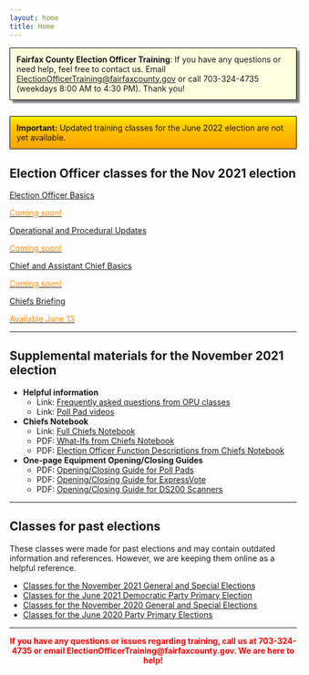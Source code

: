 ```yaml
---
layout: home
title: Home
---
```


<div class="homepage-intro animate__animated animate__pulse" style="margin:1em auto; display:none;">
    Welcome to the Election Officer Training website!
</div>

<p style="
    background: lightyellow;
    padding: 0.8em;
    box-shadow: 5px 5px 3px grey;
    border-radius: 1px;
    border: 1px solid black;
    margin-bottom: 2em;
"><strong>Fairfax County Election Officer Training</strong>: If you have any questions or need help, feel free to contact us. Email <a href="mailto:ElectionOfficerTraining@fairfaxcounty.gov">ElectionOfficerTraining@fairfaxcounty.gov</a> or call 703-324-4735 (weekdays 8:00 AM to 4:30 PM). Thank you!</p>

<p style="
   background: linear-gradient(yellow, 20%, orange);
   padding: 0.8em;
   /* box-shadow: 5px 5px 3px grey; */
   border-radius: 1px;
   border: 1px solid black;
   margin-bottom: 2em;
"><strong>Important:</strong> Updated training classes for the June 2022 election are not yet available.</p>

## Election Officer classes for the Nov 2021 election

<div class="cards">

  <div class="card">
    <a href="{{ site.url }}{{ site.baseurl }}/eo-basics">
      <div class="card-image-container">
        <div class="card-image" style="background-image: url('{{ site.url }}{{ site.baseurl }}/assets/img/new-eos.png')"></div>
      </div>
      <div class="card-text">
        <p>Election Officer Basics</p>
        <p class="card-coming-soon" style="color:darkOrange;">Coming soon!</p>
      </div>
    </a>
  </div>


  <div class="card">
    <a href="{{ site.url }}{{ site.baseurl }}/opu">
      <div class="card-image-container">
        <div class="card-image" style="background-image: url('{{ site.url }}{{ site.baseurl }}/assets/img/2021-11-opu.png')"></div>
      </div>
      <div class="card-text">
        <p>Operational and Procedural Updates</p>
        <p class="card-coming-soon" style="color:darkOrange;">Coming soon!</p>
      </div>
    </a>
  </div>


  <div class="card">
    <a href="{{ site.url }}{{ site.baseurl }}/chief-basics">
      <div class="card-image-container">
        <div class="card-image" style="background-image: url('{{ site.url }}{{ site.baseurl }}/assets/img/what-ifs.png')"></div>
      </div>
      <div class="card-text">
        <p>Chief and Assistant Chief Basics</p>
        <p class="card-coming-soon" style="color:darkOrange;">Coming soon!</p>
      </div>
    </a>
  </div>


  <div class="card">
    <a href="{{ site.url }}{{ site.baseurl }}/jun-2022/chiefs-briefing/">
      <div class="card-image-container">
        <div class="card-image" style="background-image: url('{{ site.url }}{{ site.baseurl }}/assets/img/chiefs-briefing-small.jpg')"></div>
      </div>
      <div class="card-text">
        <p>Chiefs Briefing</p>
        <p class="card-coming-soon" style="color:darkOrange;">Available June 13</p>
      </div>
    </a>
  </div>

</div>

<div></div>

---

## Supplemental materials for the November 2021 election

* **Helpful information**
  - Link: [Frequently asked questions from OPU classes]({{site.url}}{{site.baseurl}}/nov-2021/faqs/)
  - Link: [Poll Pad videos]({{site.url}}{{site.baseurl}}/nov-2021/videos/)
* **Chiefs Notebook**
  - Link: [Full Chiefs Notebook]({{site.url}}/{{site.baseurl}}/nov-2021/chiefs-notebook/)
  - PDF: [What-Ifs from Chiefs Notebook]({{site.url}}/{{site.baseurl}}/assets/docs/2021-11-what-ifs.pdf)
  - PDF: [Election Officer Function Descriptions from Chiefs Notebook]({{site.url}}/{{site.baseurl}}/assets/docs/2021-11-function-descriptions.pdf)
* **One-page Equipment Opening/Closing Guides**
  - PDF: [Opening/Closing Guide for Poll Pads]({{site.url}}/{{site.baseurl}}/assets/docs/2021-11-equipment-guide-pollpad.pdf)
  - PDF: [Opening/Closing Guide for ExpressVote]({{site.url}}/{{site.baseurl}}/assets/docs/2021-11-equipment-guide-expressvote.pdf)
  - PDF: [Opening/Closing Guide for DS200 Scanners]({{site.url}}/{{site.baseurl}}/assets/docs/2021-11-equipment-guide-ds200.pdf)

---

## Classes for past elections

These classes were made for past elections and may contain outdated information and references. However, we are keeping them online as a helpful reference.

- [Classes for the November 2021 General and Special Elections]({{site.url}}{{site.baseurl}}/nov-2021)
- [Classes for the June 2021 Democratic Party Primary Election]({{site.url}}{{site.baseurl}}/jun-2021)
- [Classes for the November 2020 General and Special Elections]({{site.url}}{{site.baseurl}}/nov-2020)
- [Classes for the June 2020 Party Primary Elections]({{site.url}}{{site.baseurl}}/jun-2020)

---


<p style="text-align: center; font-weight:bold;"><span style="color:#FF0000;">If you have any questions or issues regarding training, call us at 703-324-4735 or
 email ElectionOfficerTraining@fairfaxcounty.gov. We are here to help!</span></p>
